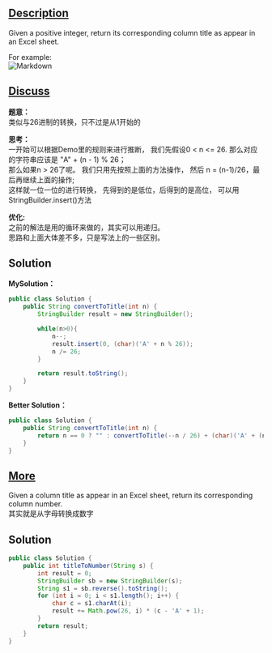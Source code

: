 ## [Description](https://leetcode.com/problems/excel-sheet-column-title/#/description)
Given a positive integer, return its corresponding column title as appear in an Excel sheet.

For example:    
![Markdown](http://i4.piimg.com/1949/11e8924ff90a85a9.png)


## [Discuss]()
**题意：**   
类似与26进制的转换，只不过是从1开始的     

**思考：**  
一开始可以根据Demo里的规则来进行推断，
我们先假设0 < n <= 26. 那么对应的字符串应该是 "A" + (n - 1) % 26；    
那么如果n > 26了呢。 我们只用先按照上面的方法操作， 然后 n = (n-1)/26，最后再继续上面的操作;     
这样就一位一位的进行转换， 先得到的是低位，后得到的是高位， 可以用StringBuilder.insert()方法   


**优化:**   
之前的解法是用的循环来做的，其实可以用递归。   
思路和上面大体差不多，只是写法上的一些区别。   



## Solution
**MySolution：**   
```java
public class Solution {
    public String convertToTitle(int n) {
        StringBuilder result = new StringBuilder();

        while(n>0){
            n--;
            result.insert(0, (char)('A' + n % 26));
            n /= 26;
        }

        return result.toString();
    }
}
```

**Better Solution：**  
```java
public class Solution {
    public String convertToTitle(int n) {
        return n == 0 ? "" : convertToTitle(--n / 26) + (char)('A' + (n % 26));
    }
}
```


## [More](https://leetcode.com/problems/excel-sheet-column-number/#/description)
Given a column title as appear in an Excel sheet, return its corresponding column number.   
其实就是从字母转换成数字   

## Solution
```java
public class Solution {
    public int titleToNumber(String s) {
        int result = 0;
        StringBuilder sb = new StringBuilder(s);
        String s1 = sb.reverse().toString();
        for (int i = 0; i < s1.length(); i++) {
            char c = s1.charAt(i);
            result += Math.pow(26, i) * (c - 'A' + 1);
        }
        return result;
    }
}
```
